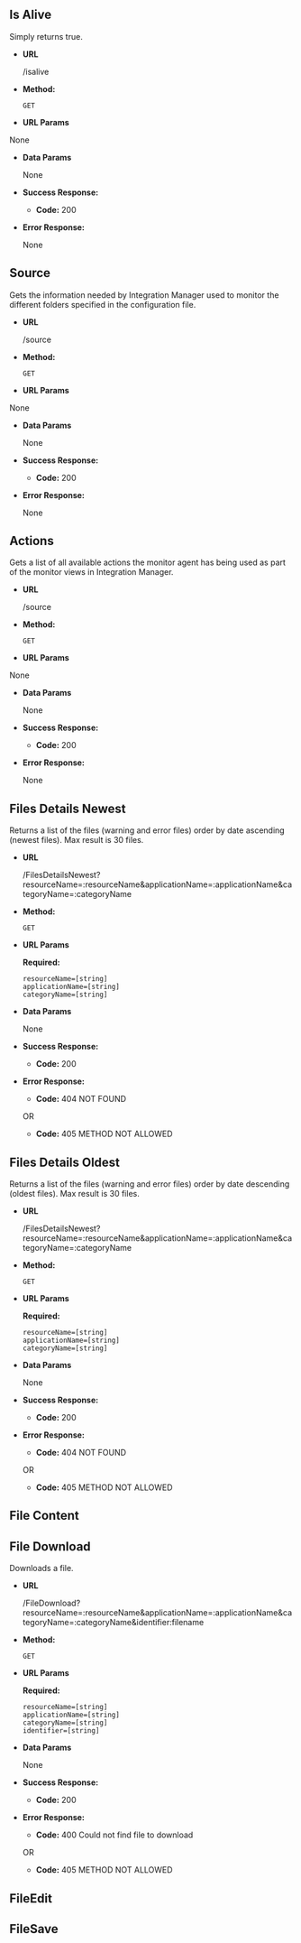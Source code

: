 **Is Alive**
----
  Simply returns true.

* **URL**

  /isalive

* **Method:**

  `GET`
  
*  **URL Params**

  None

* **Data Params**

  None

* **Success Response:**

  * **Code:** 200 
 
* **Error Response:**

  None
  

**Source**
----
  Gets the information needed by Integration Manager used to monitor the different folders specified in the configuration file.

* **URL**

  /source

* **Method:**

  `GET`
  
*  **URL Params**

  None

* **Data Params**

  None

* **Success Response:**

  * **Code:** 200 
 
* **Error Response:**

  None


**Actions**
----
  Gets a list of all available actions the monitor agent has being used as part of the monitor views in Integration Manager.

* **URL**

  /source

* **Method:**

  `GET`
  
*  **URL Params**

  None

* **Data Params**

  None

* **Success Response:**

  * **Code:** 200 
 
* **Error Response:**

  None


**Files Details Newest**
----
  Returns a list of the files (warning and error files) order by date ascending (newest files). Max result is 30 files.

* **URL**

  /FilesDetailsNewest?resourceName=:resourceName&applicationName=:applicationName&categoryName=:categoryName

* **Method:**

  `GET`
  
*  **URL Params**

   **Required:**
 
   `resourceName=[string]`<br />
   `applicationName=[string]`<br />
   `categoryName=[string]`

* **Data Params**

  None

* **Success Response:**

  * **Code:** 200 
 
* **Error Response:**

  * **Code:** 404 NOT FOUND

  OR

  * **Code:** 405 METHOD NOT ALLOWED


**Files Details Oldest**
----
  Returns a list of the files (warning and error files) order by date descending (oldest files). Max result is 30 files.

* **URL**

  /FilesDetailsNewest?resourceName=:resourceName&applicationName=:applicationName&categoryName=:categoryName

* **Method:**

  `GET`
  
*  **URL Params**

   **Required:**
 
   `resourceName=[string]`<br />
   `applicationName=[string]`<br />
   `categoryName=[string]`

* **Data Params**

  None

* **Success Response:**

  * **Code:** 200 
 
* **Error Response:**

  * **Code:** 404 NOT FOUND

  OR

  * **Code:** 405 METHOD NOT ALLOWED

**File Content**
----

**File Download**
----
  Downloads a file.

* **URL**

  /FileDownload?resourceName=:resourceName&applicationName=:applicationName&categoryName=:categoryName&identifier:filename

* **Method:**

  `GET`
  
*  **URL Params**

   **Required:**
 
   `resourceName=[string]`<br />
   `applicationName=[string]`<br />
   `categoryName=[string]`<br />
   `identifier=[string]`

* **Data Params**

  None

* **Success Response:**

  * **Code:** 200 
 
* **Error Response:**

  * **Code:** 400 Could not find file to download

  OR

  * **Code:** 405 METHOD NOT ALLOWED

**FileEdit**
----

**FileSave**
----
